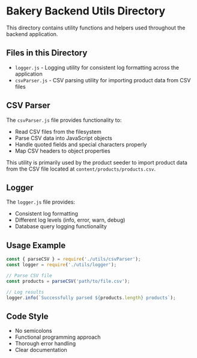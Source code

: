 # Bakery Backend Utils Directory

This directory contains utility functions and helpers used throughout the backend application.

## Files in this Directory

- `logger.js` - Logging utility for consistent log formatting across the application
- `csvParser.js` - CSV parsing utility for importing product data from CSV files

## CSV Parser

The `csvParser.js` file provides functionality to:
- Read CSV files from the filesystem
- Parse CSV data into JavaScript objects
- Handle quoted fields and special characters properly
- Map CSV headers to object properties

This utility is primarily used by the product seeder to import product data from the CSV file located at `content/products/products.csv`.

## Logger

The `logger.js` file provides:
- Consistent log formatting
- Different log levels (info, error, warn, debug)
- Database query logging functionality

## Usage Example

```javascript
const { parseCSV } = require('./utils/csvParser');
const logger = require('./utils/logger');

// Parse CSV file
const products = parseCSV('path/to/file.csv');

// Log results
logger.info(`Successfully parsed ${products.length} products`);
```

## Code Style

- No semicolons
- Functional programming approach
- Thorough error handling
- Clear documentation